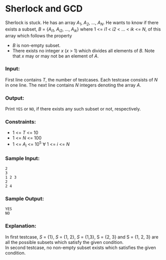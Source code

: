 Sherlock and GCD
================

Sherlock is stuck. He has an array *A<sub>1</sub>*, *A<sub>2</sub>*, ..., *A<sub>N</sub>*. He wants to know if there exists a subset, *B* = {*A<sub>i1</sub>*, *A<sub>i2</sub>*, ..., *A<sub>ik</sub>*} where 1 <= *i1* < *i2* < ... < *ik* <= *N*, of this array which follows the property

* *B* is non-empty subset.
* There exists no integer *x* (*x* > 1) which divides all elements of *B*. Note that *x* may or may not be an element of *A*.

### Input:

First line contains *T*, the number of testcases. Each testcase consists of *N* in one line. The next line contains *N* integers denoting the array *A*.

### Output:

Print `YES` or `NO`, if there exists any such subset or not, respectively.

### Constraints:

* 1 <= *T* <= 10
* 1 <= *N* <= 100
* 1 <= *A<sub>i</sub>* <= 10<sup>5</sup> ∀ 1 <= *i* <= *N*

### Sample Input:

    2
    3
    1 2 3
    2
    2 4

### Sample Output:

    YES
    NO

### Explanation:

In first testcase, *S* = {1}, *S* = {1, 2}, *S* = {1,3}, S = {2, 3} and S = {1, 2, 3} are all the possible subsets which satisfy the given condition.  
In second testcase, no non-empty subset exists which satisfies the given condition.